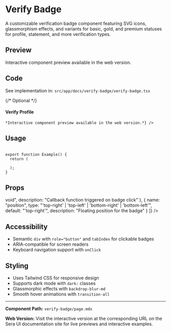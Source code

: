 # Verify Badge

A customizable verification badge component featuring SVG icons, glassmorphism effects, and variants for basic, gold, and premium statuses for profile, statement, and more verification types.

## Preview

Interactive component preview available in the web version.

## Code

See implementation in: `src/app/docs/verify-badge/verify-badge.tsx`

{/* Optional */}
#### Verify Profile

    *Interactive component preview available in the web version.*} />

## Usage

```tsx

export function Example() {
  return (

  );
}
```

## Props

 void",
    description: "Callback function triggered on badge click"
  },
  {
    name: "position",
    type: "'top-right' | 'top-left' | 'bottom-right' | 'bottom-left'",
    default: "'top-right'",
    description: "Floating position for the badge"
  }
]} />

## Accessibility

- Semantic `div` with `role="button"` and `tabIndex` for clickable badges
- ARIA-compatible for screen readers
- Keyboard navigation support with `onClick`

## Styling

- Uses Tailwind CSS for responsive design
- Supports dark mode with `dark:` classes
- Glassmorphic effects with `backdrop-blur-md`
- Smooth hover animations with `transition-all`

---

**Component Path:** `verify-badge/page.mdx`

**Web Version:** Visit the interactive version at the corresponding URL on the Sera UI documentation site for live previews and interactive examples.

